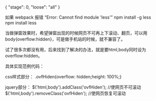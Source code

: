 {
  "stage": 0,
  "loose": "all"
}

如果 webpack 报错 “Error: Cannot find module 'less'”
npm install -g less
npm install less


当做弹窗效果时，希望弹窗出现的时候网页不可再上下滚动、翻页，可以用body{overflow:hidden}，可是做手机站的时候，就不兼容了。

试了很多次都没有用，后来找到了解决的办法，就是要html,body同时设为overflow:hidden。

具体实现范例代码：

css样式部分：
.ovfHiden{overflow: hidden;height: 100%;}

jquery部分：
$('html,body').addClass('ovfHiden'); //使网页不可滚动
$('html,body').removeClass('ovfHiden'); //使网页恢复可滚动
